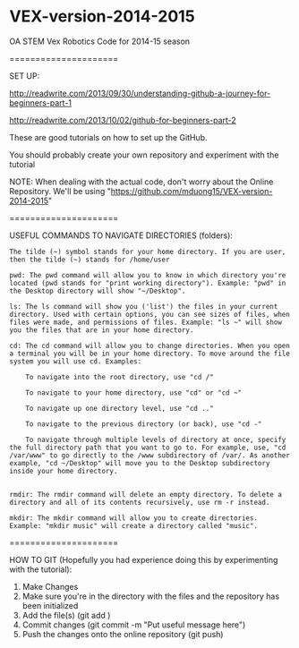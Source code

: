 VEX-version-2014-2015
=====================

OA STEM Vex Robotics Code for 2014-15 season

=====================

SET UP:

http://readwrite.com/2013/09/30/understanding-github-a-journey-for-beginners-part-1

http://readwrite.com/2013/10/02/github-for-beginners-part-2

These are good tutorials on how to set up the GitHub.

You should probably create your own repository and experiment with the tutorial

NOTE: When dealing with the actual code, don't worry about the Online Repository. We'll be using
"https://github.com/mduong15/VEX-version-2014-2015"

=====================

USEFUL COMMANDS TO NAVIGATE DIRECTORIES (folders):

    The tilde (~) symbol stands for your home directory. If you are user, then the tilde (~) stands for /home/user

    pwd: The pwd command will allow you to know in which directory you're located (pwd stands for "print working directory"). Example: "pwd" in the Desktop directory will show "~/Desktop". 

    ls: The ls command will show you ('list') the files in your current directory. Used with certain options, you can see sizes of files, when files were made, and permissions of files. Example: "ls ~" will show you the files that are in your home directory.

    cd: The cd command will allow you to change directories. When you open a terminal you will be in your home directory. To move around the file system you will use cd. Examples:

        To navigate into the root directory, use "cd /"

        To navigate to your home directory, use "cd" or "cd ~"

        To navigate up one directory level, use "cd .."

        To navigate to the previous directory (or back), use "cd -"

        To navigate through multiple levels of directory at once, specify the full directory path that you want to go to. For example, use, "cd /var/www" to go directly to the /www subdirectory of /var/. As another example, "cd ~/Desktop" will move you to the Desktop subdirectory inside your home directory. 


    rmdir: The rmdir command will delete an empty directory. To delete a directory and all of its contents recursively, use rm -r instead.

    mkdir: The mkdir command will allow you to create directories. Example: "mkdir music" will create a directory called "music".


=====================

HOW TO GIT (Hopefully you had experience doing this by experimenting with the tutorial):

1. Make Changes
2. Make sure you're in the directory with the files and the repository has been initialized
3. Add the file(s) (git add <name>)
4. Commit changes (git commit -m "Put useful message here")
5. Push the changes onto the online repository (git push)
 


